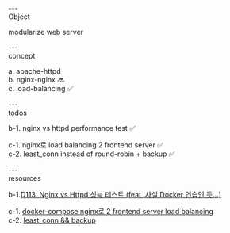 ---\
Object

modularize web server 




---\
concept

a. apache-httpd\
b. nginx-nginx :soon:\
c. load-balancing :white_check_mark:

---\
todos

b-1. nginx vs httpd performance test :white_check_mark:

c-1. nginx로 load balancing 2 frontend server :white_check_mark:\
c-2. least_conn instead of round-robin + backup :white_check_mark:


---\
resources


b-1.[D113. Nginx vs Httpd 성능 테스트 (feat .사실 Docker 연습인 듯...)](https://www.youtube.com/watch?v=as97A61FNSs&list=PLogzC_RPf25Fx3eNZzxLVw3dOL7r4XIUk&index=15&ab_channel=SeungchulPark)

c-1. [docker-compose nginx로 2 frontend server load balancing](https://smoh.tistory.com/340) \
c-2. [least_conn && backup](https://cloud-oky.tistory.com/382)
